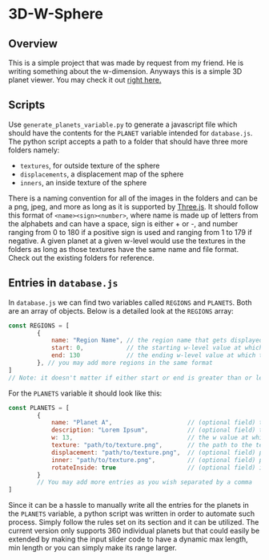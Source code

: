 # 3D-W-Sphere

## Overview
This is a simple project that was made by request from my friend. He is writing something about the w-dimension. Anyways this is a simple 3D planet viewer. You may check it out [right here.](https://sevora.github.io/3D-W-Sphere/)

## Scripts
Use `generate_planets_variable.py` to generate a javascript file which should have the contents for the `PLANET` variable intended for `database.js`. The python script accepts a path to a folder that should have three more folders namely:
- `textures`, for outside texture of the sphere
- `displacements`, a displacement map of the sphere
- `inners`, an inside texture of the sphere

There is a naming convention for all of the images in the folders and can be a png, jpeg, and more as long as it is supported by [Three.js](threejs.org). It should follow this format of `<name><sign><number>`, where name is made up of letters from the alphabets and can have a space, sign is either + or -, and number ranging from 0 to 180 if a positive sign is used and ranging from 1 to 179 if negative. A given planet at a given w-level would use the textures in the folders as long as those textures have the same name and file format. Check out the existing folders for reference.

## Entries in `database.js`
In `database.js` we can find two variables called `REGIONS` and `PLANETS`. Both are an array of objects. Below is a detailed look at the `REGIONS` array:
```js
const REGIONS = [
        { 
            name: "Region Name", // the region name that gets displayed
            start: 0,            // the starting w-level value at which the region name will appear
            end: 130             // the ending w-level value at which the region name will appear
        }, // you may add more regions in the same format
] 
// Note: it doesn't matter if either start or end is greater than or lesser than one another
```

For the `PLANETS` variable it should look like this:
```js
const PLANETS = [
        {
            name: "Planet A",                     // (optional field) the name of planet at given w
            description: "Lorem Ipsum",           // (optional field) the description of planet at given w
            w: 13,                                // the w value at which the planet should appear
            texture: "path/to/texture.png",       // the path to the texture
            displacement: "path/to/texture.png",  // (optional field) path to displacement map
            inner: "path/to/texture.png",         // (optional field) path to texture for inside
            rotateInside: true                    // (optional field) inside texture rotates independently if truthy
        }
        // You may add more entries as you wish separated by a comma
]
```

Since it can be a hassle to manually write all the entries for the planets in the `PLANETS` variable, a python script was written in order to automate such process. Simply follow the rules set on its section and it can be utilized.
The current version only supports 360 individual planets but that could easily be extended by making the input slider code to have a dynamic max length, min length or you can simply make its range larger. 
